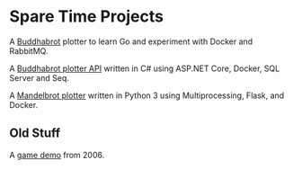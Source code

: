 # Spare Time Projects

A [Buddhabrot](https://github.com/ebeeton/buddhabrot-go) plotter to learn Go
and experiment with Docker and RabbitMQ.

A [Buddhabrot plotter API](https://github.com/ebeeton/buddhabrot) written in C#
using ASP.NET Core, Docker, SQL Server and Seq.

A [Mandelbrot plotter](https://github.com/ebeeton/fractal-demo-python) written
in Python 3 using Multiprocessing, Flask, and Docker.

## Old Stuff

A [game demo](https://github.com/ebeeton/pigiron-mt) from 2006.

<!---
ebeeton/ebeeton is a ✨ special ✨ repository because its `README.md` (this file) appears on your GitHub profile.
You can click the Preview link to take a look at your changes.
--->
